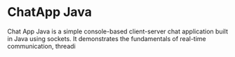 <h1>ChatApp Java</h1>
<p>
  Chat App Java is a simple console-based client-server chat application built in Java using sockets. It demonstrates the fundamentals of real-time communication, threadi
</p> 
